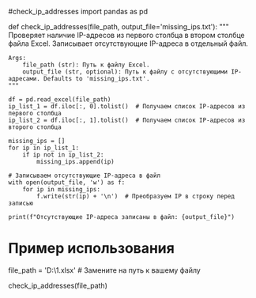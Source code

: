 #check_ip_addresses
import pandas as pd

def check_ip_addresses(file_path, output_file='missing_ips.txt'):
    """
    Проверяет наличие IP-адресов из первого столбца в втором столбце файла Excel.
    Записывает отсутствующие IP-адреса в отдельный файл.

    Args:
        file_path (str): Путь к файлу Excel.
        output_file (str, optional): Путь к файлу с отсутствующими IP-адресами. Defaults to 'missing_ips.txt'.
    """

    df = pd.read_excel(file_path)
    ip_list_1 = df.iloc[:, 0].tolist()  # Получаем список IP-адресов из первого столбца
    ip_list_2 = df.iloc[:, 1].tolist()  # Получаем список IP-адресов из второго столбца

    missing_ips = []
    for ip in ip_list_1:
        if ip not in ip_list_2:
            missing_ips.append(ip)

    # Записываем отсутствующие IP-адреса в файл
    with open(output_file, 'w') as f:
        for ip in missing_ips:
            f.write(str(ip) + '\n')  # Преобразуем IP в строку перед записью

    print(f"Отсутствующие IP-адреса записаны в файл: {output_file}")

# Пример использования
file_path = 'D:\\1.xlsx'  # Замените на путь к вашему файлу

check_ip_addresses(file_path)

